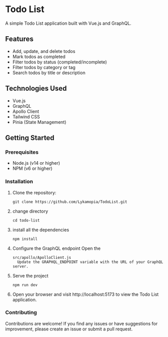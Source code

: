 # Todo List

A simple Todo List application built with Vue.js and GraphQL.

## Features

- Add, update, and delete todos
- Mark todos as completed
- Filter todos by status (completed/incomplete)
- Filter todos by category or tag
- Search todos by title or description

## Technologies Used

- Vue.js
- GraphQL
- Apollo Client
- Tailwind CSS
- Pinia (State Management)

## Getting Started

### Prerequisites

- Node.js (v14 or higher)
- NPM (v6 or higher)

### Installation

1. Clone the repository:

   ```shell
   git clone https://github.com/Lykamopia/TodoList.git
2. change directory

   ```shell
   cd todo-list
3. install all the dependencies 
 
   ```shell
   npm install
4. Configure the GraphQL endpoint
   Open the 
   
   ```shell
   src/apollo/ApolloClient.js
     Update the GRAPHQL_ENDPOINT variable with the URL of your GraphQL server.
5. Serve the project

   ```shell
   npm run dev
   
6. Open your browser and visit http://localhost:5173 to view the Todo List application.

### Contributing
Contributions are welcome! If you find any issues or have suggestions for improvement, please create an issue or submit a pull request.
